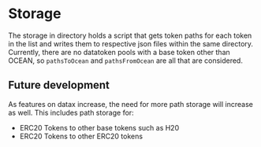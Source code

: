 # Storage

The storage in directory holds a script that gets token paths for each token in the list and writes them to respective json files within the same directory. Currently, there are no datatoken pools with a base token other than OCEAN, so `pathsToOcean` and `pathsFromOcean` are all that are considered. 

## Future development
As features on datax increase, the need for more path storage will increase as well. This includes path storage for:

- ERC20 Tokens to other base tokens such as H20
- ERC20 Tokens to other ERC20 tokens 